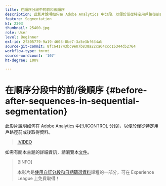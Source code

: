 ```yaml
---
title: 在順序分段中的前和後順序
description: 此影片說明如何在 Adobe Analytics 中分段，以便於僅從特定用戶路徑前或後取得資料。
feature: Segmentation
kt: 2303
thumbnail: 25400.jpg
role: User
level: Beginner
exl-id: 2f305779-9a19-4603-8be7-3a5e3bf634ab
source-git-commit: 8fc641743bc9e07b838a22ca64ccc15344d52764
workflow-type: tm+mt
source-wordcount: '107'
ht-degree: 100%

---
```


# 在順序分段中的前/後順序 {#before-after-sequences-in-sequential-segmentation}

此影片說明如何在 Adobe Analytics 中[!UICONTROL 分段]，以便於僅從特定用戶路徑前或後取得資料。

>[!VIDEO](https://video.tv.adobe.com/v/25400/?quality=12&learn=on)

如需有關本主題的詳細資訊，請瀏覽本[文件](https://experienceleague.adobe.com/docs/analytics/components/segmentation/segmentation-workflow/seg-sequential-build.html?lang=zh-Hant)。

>[!INFO]
>
> 本影片是[使用自訂分段和日期篩選資料](https://experienceleague.adobe.com/?recommended=Analytics-U-1-2021.1.filterdata)課程的一部分，可在 Experience League 上免費取得！
